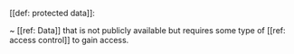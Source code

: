 [[def: protected data]]:

~ [[ref: Data]] that is not publicly available but requires some type of [[ref: access control]] to gain access.

